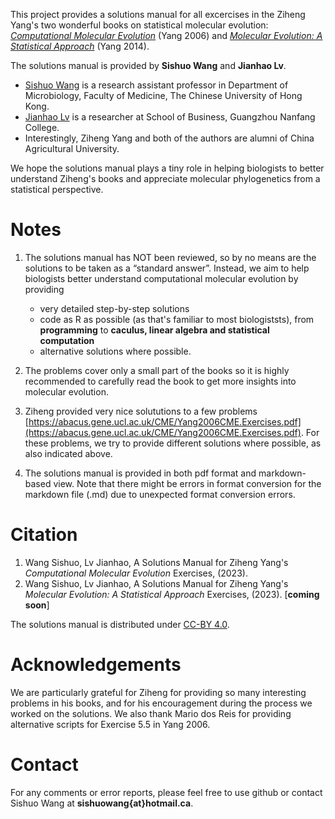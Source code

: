 This project provides a solutions manual for all excercises in the Ziheng Yang's two wonderful books on statistical molecular evolution: [<i>Computational Molecular Evolution</i>](http://abacus.gene.ucl.ac.uk/CME/) (Yang 2006) and [<i>Molecular Evolution: A Statistical Approach</i>](http://abacus.gene.ucl.ac.uk/MESA/) (Yang 2014).

The solutions manual is provided by **Sishuo Wang** and **Jianhao Lv**.
* [Sishuo Wang](https://www.cuhk.edu.hk/med/mic/People/Sishuo.html) is a research assistant professor in Department of Microbiology, Faculty of Medicine, The Chinese University of Hong Kong.
* [Jianhao Lv](https://sxy.nfu.edu.cn/xygk/szdw/szql/zj/c9cea5751f3c448585440f7b5b4a46bc.htm ) is a researcher at School of Business, Guangzhou Nanfang College.
* Interestingly, Ziheng Yang and both of the authors are alumni of China Agricultural University.

We hope the solutions manual plays a tiny role in helping biologists to better understand Ziheng's books and appreciate molecular phylogenetics from a statistical perspective.

# Notes
1. The solutions manual has NOT been reviewed, so by no means are the solutions to be taken as a “standard answer”. Instead, we aim to help biologists better understand computational molecular evolution by providing
   * very detailed step-by-step solutions
   * code as R as possible (as that's familiar to most biologiststs), from **programming** to **caculus, linear algebra and statistical computation**
   * alternative solutions where possible.

2. The problems cover only a small part of the books so it is highly recommended to carefully read the book to get more insights into molecular evolution.

3. Ziheng provided very nice solututions to a few problems [https://abacus.gene.ucl.ac.uk/CME/Yang2006CME.Exercises.pdf](https://abacus.gene.ucl.ac.uk/CME/Yang2006CME.Exercises.pdf). For these problems, we try to provide different solutions where possible, as also indicated above.
  
4. The solutions manual is provided in both pdf format and markdown-based view. Note that there might be errors in format conversion for the markdown file (.md) due to unexpected format conversion errors.

# Citation
1. Wang Sishuo, Lv Jianhao, A Solutions Manual for Ziheng Yang's <i>Computational Molecular Evolution</i> Exercises, (2023).
2. Wang Sishuo, Lv Jianhao, A Solutions Manual for Ziheng Yang's <i>Molecular Evolution: A Statistical Approach</i> Exercises, (2023). [**coming soon**]

The solutions manual is distributed under [CC-BY 4.0](https://creativecommons.org/licenses/by/4.0/).

# Acknowledgements
We are particularly grateful for Ziheng for providing so many interesting problems in his books, and for his encouragement during the process we worked on the solutions. We also thank Mario dos Reis for providing alternative scripts for Exercise 5.5 in Yang 2006.

# Contact
For any comments or error reports, please feel free to use github or contact Sishuo Wang at **sishuowang{at}hotmail.ca**.
